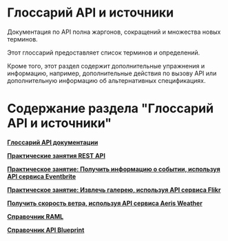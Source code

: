 # Глоссарий API и источники

Документация по API полна жаргонов, сокращений и множества новых терминов.

Этот глоссарий предоставляет список терминов и определений.

Кроме того, этот раздел содержит дополнительные упражнения и информацию, например, дополнительные действия по вызову API или дополнительную информацию об альтернативных спецификациях.

# Содержание раздела "Глоссарий API и источники"

[**Глоссарий API документации**](Glossary-for-API-documentation.md)

[**Практические занятия REST API**](RESTAPI-activities.md)

[**Практическое занятие: Получить информацию о событии, иcпользуя API сервиса Eventbrite**](Get-event-information-using-Eventbrite-API.md)

[**Практическое занятие: Извлечь галерею, используя API сервиса Flikr**](Retrieve-gallery-using-Flickr-API.md)

[**Получить скорость ветра, используя API сервиса Aeris Weather**](Get-wind-speed-using-Aeris-API.md)

[**Справочник RAML**](RAML-tutorial.md)

[**Справочник API Blueprint**](API-Blueprint-tutorial.md)
